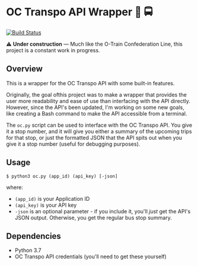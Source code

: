 # OC Transpo API Wrapper :busstop: :oncoming_bus:

[![Build Status](https://travis-ci.com/ivorysoap/PiMonth2019-PiOT.svg?branch=master)](https://travis-ci.com/ivorysoap/PiMonth2019-PiOT)

:warning: **Under construction** — Much like the O-Train Confederation Line, this project is a constant work in progress.

## Overview

This is a wrapper for the OC Transpo API with some built-in features.

Originally, the goal ofthis project was to make a wrapper that  provides the user more readability and ease of use than interfacing with the API directly.  However, since the API's been updated, I'm working on some new goals, like creating a Bash command to make the API accessible from a terminal.

The `oc.py` script can be used to interface with the OC Transpo API.  You give it a stop number, and it will give you either a summary of the upcoming trips for that stop, or just 
the formatted JSON that the API spits out when you give it a stop number (useful for debugging purposes).


## Usage

`$ python3 oc.py (app_id) (api_key) [-json]`

where:

* `(app_id)` is your Application ID
* `(api_key)` is your API key
* `-json` is an optional parameter - if you include it, you'll _just_ get the API's JSON output.  Otherwise, you get the regular bus stop summary.

## Dependencies

* Python 3.7
* OC Transpo API credentials (you'll need to get these yourself)
